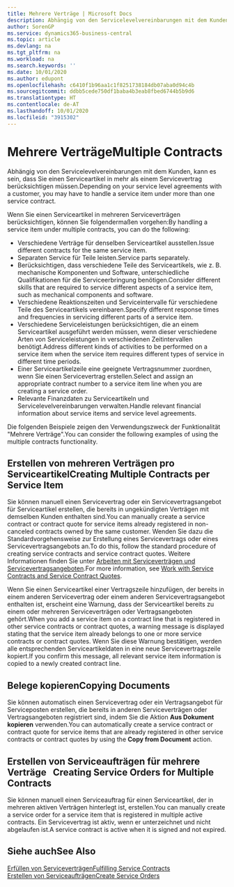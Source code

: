 ```yaml
---
title: Mehrere Verträge | Microsoft Docs
description: Abhängig von den Servicelevelvereinbarungen mit dem Kunden, kann es sein, dass Sie einen Serviceartikel in mehr als einem Servicevertrag berücksichtigen müssen.
author: SorenGP
ms.service: dynamics365-business-central
ms.topic: article
ms.devlang: na
ms.tgt_pltfrm: na
ms.workload: na
ms.search.keywords: ''
ms.date: 10/01/2020
ms.author: edupont
ms.openlocfilehash: c6410f1b96aa1c1f8251738184db07aba0d94c4b
ms.sourcegitcommit: ddbb5cede750df1baba4b3eab8fbed6744b5b9d6
ms.translationtype: HT
ms.contentlocale: de-AT
ms.lasthandoff: 10/01/2020
ms.locfileid: "3915302"
---
```

# <a name="multiple-contracts"></a><span data-ttu-id="0d79e-103">Mehrere Verträge</span><span class="sxs-lookup"><span data-stu-id="0d79e-103">Multiple Contracts</span></span>
<span data-ttu-id="0d79e-104">Abhängig von den Servicelevelvereinbarungen mit dem Kunden, kann es sein, dass Sie einen Serviceartikel in mehr als einem Servicevertrag berücksichtigen müssen.</span><span class="sxs-lookup"><span data-stu-id="0d79e-104">Depending on your service level agreements with a customer, you may have to handle a service item under more than one service contract.</span></span>  
  
<span data-ttu-id="0d79e-105">Wenn Sie einen Serviceartikel in mehreren Serviceverträgen berücksichtigen, können Sie folgendermaßen vorgehen:</span><span class="sxs-lookup"><span data-stu-id="0d79e-105">By handling a service item under multiple contracts, you can do the following:</span></span>  
  
* <span data-ttu-id="0d79e-106">Verschiedene Verträge für denselben Serviceartikel ausstellen.</span><span class="sxs-lookup"><span data-stu-id="0d79e-106">Issue different contracts for the same service item.</span></span>  
* <span data-ttu-id="0d79e-107">Separaten Service für Teile leisten.</span><span class="sxs-lookup"><span data-stu-id="0d79e-107">Service parts separately.</span></span>  
* <span data-ttu-id="0d79e-108">Berücksichtigen, dass verschiedene Teile des Serviceartikels, wie z. B. mechanische Komponenten und Software, unterschiedliche Qualifikationen für die Serviceerbringung benötigen.</span><span class="sxs-lookup"><span data-stu-id="0d79e-108">Consider different skills that are required to service different aspects of a service item, such as mechanical components and software.</span></span>  
* <span data-ttu-id="0d79e-109">Verschiedene Reaktionszeiten und Serviceintervalle für verschiedene Teile des Serviceartikels vereinbaren.</span><span class="sxs-lookup"><span data-stu-id="0d79e-109">Specify different response times and frequencies in servicing different parts of a service item.</span></span>  
* <span data-ttu-id="0d79e-110">Verschiedene Serviceleistungen berücksichtigen, die an einem Serviceartikel ausgeführt werden müssen, wenn dieser verschiedene Arten von Serviceleistungen in verschiedenen Zeitintervallen benötigt.</span><span class="sxs-lookup"><span data-stu-id="0d79e-110">Address different kinds of activities to be performed on a service item when the service item requires different types of service in different time periods.</span></span>  
* <span data-ttu-id="0d79e-111">Einer Serviceartikelzeile eine geeignete Vertragsnummer zuordnen, wenn Sie einen Servicevertrag erstellen.</span><span class="sxs-lookup"><span data-stu-id="0d79e-111">Select and assign an appropriate contract number to a service item line when you are creating a service order.</span></span>  
* <span data-ttu-id="0d79e-112">Relevante Finanzdaten zu Serviceartikeln und Servicelevelvereinbarungen verwalten.</span><span class="sxs-lookup"><span data-stu-id="0d79e-112">Handle relevant financial information about service items and service level agreements.</span></span>  
  
<span data-ttu-id="0d79e-113">Die folgenden Beispiele zeigen den Verwendungszweck der Funktionalität "Mehrere Verträge".</span><span class="sxs-lookup"><span data-stu-id="0d79e-113">You can consider the following examples of using the multiple contracts functionality.</span></span>  
  
## <a name="creating-multiple-contracts-per-service-item"></a><span data-ttu-id="0d79e-114">Erstellen von mehreren Verträgen pro Serviceartikel</span><span class="sxs-lookup"><span data-stu-id="0d79e-114">Creating Multiple Contracts per Service Item</span></span>  
<span data-ttu-id="0d79e-115">Sie können manuell einen Servicevertrag oder ein Servicevertragsangebot für Serviceartikel erstellen, die bereits in ungekündigten Verträgen mit demselben Kunden enthalten sind.</span><span class="sxs-lookup"><span data-stu-id="0d79e-115">You can manually create a service contract or contract quote for service items already registered in non-canceled contracts owned by the same customer.</span></span> <span data-ttu-id="0d79e-116">Wenden Sie dazu die Standardvorgehensweise zur Erstellung eines Servicevertrags oder eines Servicevertragsangebots an.</span><span class="sxs-lookup"><span data-stu-id="0d79e-116">To do this, follow the standard procedure of creating service contracts and service contract quotes.</span></span> <span data-ttu-id="0d79e-117">Weitere Informationen finden Sie unter [Arbeiten mit Serviceverträgen und Servicevertragsangeboten](service-how-to-create-service-contracts-and-service-contract-quotes.md).</span><span class="sxs-lookup"><span data-stu-id="0d79e-117">For more information, see [Work with Service Contracts and Service Contract Quotes](service-how-to-create-service-contracts-and-service-contract-quotes.md).</span></span>  
  
<span data-ttu-id="0d79e-118">Wenn Sie einen Serviceartikel einer Vertragszeile hinzufügen, der bereits in einem anderen Servicevertrag oder einem anderen Servicevertragsangebot enthalten ist, erscheint eine Warnung, dass der Serviceartikel bereits zu einem oder mehreren Serviceverträgen oder Vertragsangeboten gehört.</span><span class="sxs-lookup"><span data-stu-id="0d79e-118">When you add a service item on a contract line that is registered in other service contracts or contract quotes, a warning message is displayed stating that the service item already belongs to one or more service contracts or contract quotes.</span></span> <span data-ttu-id="0d79e-119">Wenn Sie diese Warnung bestätigen, werden alle entsprechenden Serviceartikeldaten in eine neue Servicevertragszeile kopiert.</span><span class="sxs-lookup"><span data-stu-id="0d79e-119">If you confirm this message, all relevant service item information is copied to a newly created contract line.</span></span>  
  
## <a name="copying-documents"></a><span data-ttu-id="0d79e-120">Belege kopieren</span><span class="sxs-lookup"><span data-stu-id="0d79e-120">Copying Documents</span></span>  
<span data-ttu-id="0d79e-121">Sie können automatisch einen Servicevertrag oder ein Vertragsangebot für Serviceposten erstellen, die bereits in anderen Serviceverträgen oder Vertragsangeboten registriert sind, indem Sie die Aktion **Aus Dokument kopieren** verwenden.</span><span class="sxs-lookup"><span data-stu-id="0d79e-121">You can automatically create a service contract or contract quote for service items that are already registered in other service contracts or contract quotes by using the **Copy from Document** action.</span></span>  
  
## <a name="creating-service-orders-for-multiple-contracts"></a><span data-ttu-id="0d79e-122">Erstellen von Serviceaufträgen für mehrere Verträge   </span><span class="sxs-lookup"><span data-stu-id="0d79e-122">Creating Service Orders for Multiple Contracts</span></span>  
<span data-ttu-id="0d79e-123">Sie können manuell einen Serviceauftrag für einen Serviceartikel, der in mehreren aktiven Verträgen hinterlegt ist, erstellen.</span><span class="sxs-lookup"><span data-stu-id="0d79e-123">You can manually create a service order for a service item that is registered in multiple active contracts.</span></span> <span data-ttu-id="0d79e-124">Ein Servicevertrag ist aktiv, wenn er unterzeichnet und nicht abgelaufen ist.</span><span class="sxs-lookup"><span data-stu-id="0d79e-124">A service contract is active when it is signed and not expired.</span></span>  
  
## <a name="see-also"></a><span data-ttu-id="0d79e-125">Siehe auch</span><span class="sxs-lookup"><span data-stu-id="0d79e-125">See Also</span></span>  
[<span data-ttu-id="0d79e-126">Erfüllen von Serviceverträgen</span><span class="sxs-lookup"><span data-stu-id="0d79e-126">Fulfilling Service Contracts</span></span>](service-fulfill-service-contracts.md)  
[<span data-ttu-id="0d79e-127">Erstellen von Serviceaufträgen</span><span class="sxs-lookup"><span data-stu-id="0d79e-127">Create Service Orders</span></span>](service-how-to-create-service-orders.md)  
